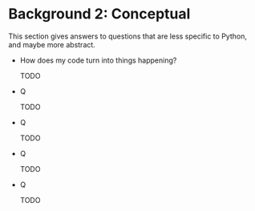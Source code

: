 # Background 2: Conceptual

This section gives answers to questions that are less specific to Python, and maybe more abstract.

* How does my code turn into things happening?

   TODO

* Q

   TODO
   
* Q

   TODO
   
* Q

   TODO
   
* Q

   TODO
